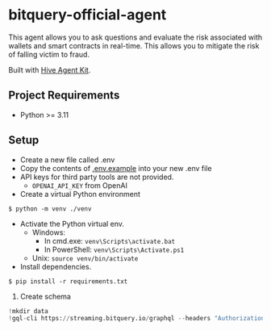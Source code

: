 # bitquery-official-agent

This agent allows you to ask questions and evaluate the risk associated with wallets and smart contracts in real-time. This allows you to mitigate the risk of falling victim to fraud.

Built with [Hive Agent Kit](https://github.com/hivenetwork-ai/hive-agent-py).


## Project Requirements
- Python >= 3.11

## Setup
- Create a new file called .env
- Copy the contents of [.env.example](.env.example) into your new .env file
- API keys for third party tools are not provided.
  - `OPENAI_API_KEY` from OpenAI
- Create a virtual Python environment
```
$ python -m venv ./venv
```
- Activate the Python virtual env.
  - Windows:
    - In cmd.exe: `venv\Scripts\activate.bat`
    - In PowerShell: `venv\Scripts\Activate.ps1`
  - Unix: `source venv/bin/activate`
- Install dependencies.
```
$ pip install -r requirements.txt
```
1. Create schema
```py
!mkdir data
!gql-cli https://streaming.bitquery.io/graphql --headers "Authorization:Bearer TOKEN" --print-schema --verbose > bitquery-graphql.txt
```
